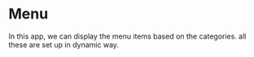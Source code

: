 # Menu

In this app, we can display the menu items based on the categories. all these are set up in dynamic way.